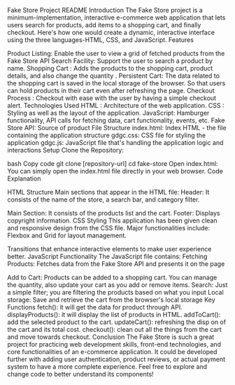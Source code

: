Fake Store Project README 
Introduction
The Fake Store project is a minimum-implementation, interactive e-commerce web application that lets users search for products, add items to a shopping cart, and finally checkout. Here's how one would create a dynamic, interactive interface using the three languages-HTML, CSS, and JavaScript.
Features

Product Listing: Enable the user to view a grid of fetched products from the Fake Store API
Search Facility: Support the user to search a product by name.
Shopping Cart : Adds the products to the shopping cart, product details, and also change the quantity .
Persistent Cart: The data related to the shopping cart is saved in the local storage of the browser. So that users can hold products in their cart even after refreshing the page.
Checkout Process : Checkout with ease with the user by having a simple checkout alert.
Technologies Used
HTML : Architecture of the web application.
CSS : Styling as well as the layout of the application.
JavaScript: Hamburger functionality, API calls for fetching data, cart functionality, events, etc.
 Fake Store API: Source of product
 File Structure
index.html: Index HTML - the file containing the application structure
gdgc.css: CSS file for styling the application
gdgc.js: JavaScript file that's handling the application logic and interactions
Setup
Clone the Repository:
 
bash
Copy code
git clone [repository-url]
cd fake-store
Open index.html: You can simply open the index.html file directly in your web browser.
Code Explanation
 
HTML Structure
Main sections that appear in the HTML file:
Header: It consists of the name of the store, a search bar, and category filter.

Main Section: It consists of the products list and the cart.
Footer: Displays copyright information.
CSS Styling
This application has been given clean and responsive design from the CSS file. Major functionalities include:
Flexbox and Grid for layout management.

Transitions that enhance interactive elements to make user experience better.
JavaScript Functionality
The JavaScript file contains:
Fetching Products: Fetches data from the Fake Store API and presents it on the page

Add to Cart: Products can be added to a shopping cart. You can manage the quantity, also update your cart as you add or remove items.
Search: Just a simple filter; you are filtering the products based on what you input
Local storage: Save and retrieve the cart from the browser's local storage
Key Functions
fetch(): it will get the data for product through API.
displayProducts(): it will display the list of products in HTML.
addToCart(): add the selected product to the cart.
updateCart(): refreshing the disp on of the cart and its total cost.
checkout(): clean out all the things from the cart and move towards checkout.
Conclusion
The Fake Store is such a great project for practicing web development skills, front-end technologies, and core functionalities of an e-commerce application. It could be developed further with adding user authentication, product reviews, or actual payment system to have a more complete experience.
Feel free to explore and change code to better understand its components!

